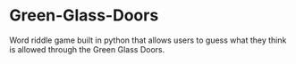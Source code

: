 # Green-Glass-Doors
Word riddle game built in python that allows users to guess what they think is allowed through the Green Glass Doors.
